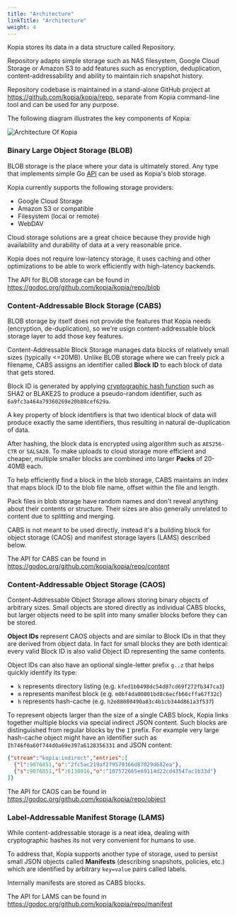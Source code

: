 ```yaml
---
title: "Architecture"
linkTitle: "Architecture"
weight: 4
---
```


Kopia stores its data in a data structure called Repository. 

Repository adapts simple storage such as NAS filesystem, Google Cloud Storage or Amazon S3 to add features such as encryption, deduplication, content-addressability and ability to maintain rich snapshot history.

Repository codebase is maintained in a stand-alone GitHub project at https://github.com/kopia/kopia/repo, separate from Kopia command-line tool and can be used for any purpose.

The following diagram illustrates the key components of Kopia:

![Architecture Of Kopia](architecture.png)

### Binary Large Object Storage (BLOB)

BLOB storage is the place where your data is ultimately stored. Any type that implements simple Go [API](https://godoc.org/github.com/kopia/kopia/repo/blob#Storage) can be used as Kopia's blob storage.

Kopia currently supports the following storage providers:

* Google Cloud Storage
* Amazon S3 or compatible
* Filesystem (local or remote)
* WebDAV

Cloud storage solutions are a great choice because they provide high availability and durability of data at a very reasonable price.

Kopia does not require low-latency storage, it uses caching and other optimizations to be able to work efficiently with high-latency backends.

The API for BLOB storage can be found in https://godoc.org/github.com/kopia/kopia/repo/blob

### Content-Addressable Block Storage (CABS)

BLOB storage by itself does not provide the features that Kopia needs (encryption, de-duplication), so we're usign content-addressable block storage layer to add those key features.

Content-Addressable Block Storage manages data blocks of relatively small sizes (typically <=20MB). Unlike BLOB storage where we can freely pick a filename, CABS assigns an identifier called **Block ID** to each block of data that gets stored.

Block ID is generated by applying [cryptographic hash function](https://en.wikipedia.org/wiki/Cryptographic_hash_function) such as SHA2 or BLAKE2S to produce a pseudo-random identifier, such as `6a9fc3a464a79360269e20b88cef629a`. 

A key property of block identifiers is that two identical block of data will produce exactly the same identifiers, thus resulting in natural de-duplication of data.

After hashing, the block data is encrypted using algorithm such as `AES256-CTR` or `SALSA20`. To make uploads to cloud storage more efficient and cheaper, multiple smaller blocks are combined into larger **Packs** of 20-40MB each. 

To help efficiently find a block in the blob storage, CABS maintains an index that maps block ID to the blob file name, offset within the file and length.

Pack files in blob storage have random names and don't reveal anything about their contents or structure. Their sizes are also generally unrelated to content due to splitting and merging.

CABS is not meant to be used directly, instead it's a building block for object storage (CAOS) and manifest storage layers (LAMS) described below.

The API for CABS can be found in https://godoc.org/github.com/kopia/kopia/repo/content

### Content-Addressable Object Storage (CAOS)

Content-Addressable Object Storage allows storing binary objects of arbitrary sizes. Small objects are stored directly as individual CABS blocks, but larger objects need to be split into many smaller blocks before they can be stored.

**Object IDs** represent CAOS objects and are similar to Block IDs in that they are derived from object data. In fact for small blocks they are both identical: every valid Block ID is also valid Object ID representing the same contents.

Object IDs can also have an optional single-letter prefix `g..z` that helps quickly identify its type:

* `k` represents directory listing (e.g. `kfed1b0498dc54d07cd69f272fb347ca3`)
* `m` represents manifest block (e.g. `m0bf4da00801bd8c6ecfb66cffa67f32c`)
* `h` represents hash-cache (e.g. `h2e88080490a83c4b1cb344d861a3f537`)

To represent objects larger than the size of a single CABS block, Kopia links together multiple blocks via special indirect JSON content. Such blocks are distinguished from regular blocks by the `I` prefix. For example very large hash-cache object might have an identifier such as `Ih746f0a60f744d0a69e397a6128356331` and JSON content:

```json
{"stream":"kopia:indirect","entries":[
  {"l":9076851,"o":"2fc5ac219af279579366d87029d682ea"},
  {"s":9076851,"l":6138016,"o":"107572665e69114d22cd43547ac1b33d"}
]}
```

The API for CAOS can be found in https://godoc.org/github.com/kopia/kopia/repo/object

### Label-Addressable Manifest Storage (LAMS)

While content-addressable storage is a neat idea, dealing with cryptographic hashes its not very convenient for humans to use.

To address that, Kopia supports another type of storage, used to persist small JSON objects called **Manifests** (describing snapshots, policies, etc.) which are identified by arbitrary `key=value` pairs called labels.

Internally manifests are stored as CABS blocks.

The API for LAMS can be found in https://godoc.org/github.com/kopia/kopia/repo/manifest

